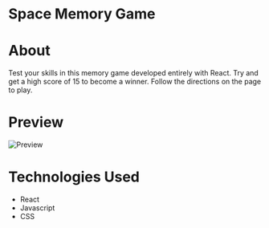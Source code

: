 # Space Memory Game

# About

Test your skills in this memory game developed entirely with React. Try and get a high score of 15 to become a winner.  Follow the directions on the page to play.

# Preview 

![Preview](https://github.com/andrew129/Space-Memory-Game/blob/master/src/spacememory.png?raw=true)

# Technologies Used

- React
- Javascript
- CSS

